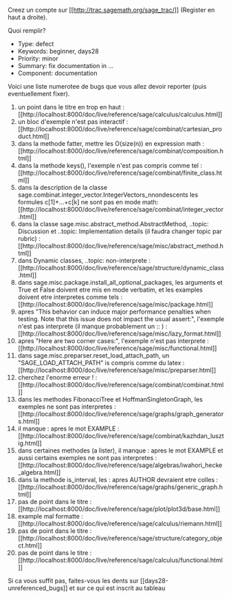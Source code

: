 Creez un compte sur [[http://trac.sagemath.org/sage_trac/]] (Register en haut a droite).

Quoi remplir?
  * Type: defect
  * Keywords: beginner, days28
  * Priority: minor
  * Summary: fix documentation in ...
  * Component: documentation


Voici une liste numerotee de bugs que vous allez devoir reporter (puis eventuellement fixer).

  1. un point dans le titre en trop en haut : [[http://localhost:8000/doc/live/reference/sage/calculus/calculus.html]]
  1. un bloc d'exemple n'est pas interactif : [[http://localhost:8000/doc/live/reference/sage/combinat/cartesian_product.html]] 
  1. dans la methode fatter, mettre les O(size(n)) en expression math : [[http://localhost:8000/doc/live/reference/sage/combinat/composition.html]]
  1. dans la methode keys(), l'exemple n'est pas compris comme tel : [[http://localhost:8000/doc/live/reference/sage/combinat/finite_class.html]]
  1. dans la description de la classe sage.combinat.integer_vector.IntegerVectors_nnondescents les formules c[1]+...+c[k] ne sont pas en mode math: [[http://localhost:8000/doc/live/reference/sage/combinat/integer_vector.html]]
  1. dans la classe sage.misc.abstract_method.AbstractMethod, ..topic: Discussion et ..topic: Implementation details (il faudra changer topic par rubric) : [[http://localhost:8000/doc/live/reference/sage/misc/abstract_method.html]]
  1. dans Dynamic classes, ..topic: non-interprete : [[http://localhost:8000/doc/live/reference/sage/structure/dynamic_class.html]] 
  1. dans sage.misc.package.install_all_optional_packages, les arguments et True et False doivent etre mis en mode verbatim, et les examples doivent etre interpretes comme tels : [[http://localhost:8000/doc/live/reference/sage/misc/package.html]]
  1. apres "This behavior can induce major performance penalties when testing. Note that this issue does not impact the usual assert:", l'exemple n'est pas interprete (il manque probablement un :: ) : [[http://localhost:8000/doc/live/reference/sage/misc/lazy_format.html]]
  1. apres "Here are two corner cases:", l'exemple n'est pas interprete : [[http://localhost:8000/doc/live/reference/sage/misc/functional.html]] 
  1. dans sage.misc.preparser.reset_load_attach_path, un "SAGE_LOAD_ATTACH_PATH" is compris comme du latex : [[http://localhost:8000/doc/live/reference/sage/misc/preparser.html]]
  1. cherchez l'enorme erreur ! : [[http://localhost:8000/doc/live/reference/sage/combinat/combinat.html]] 
  1. dans les methodes FibonacciTree et HoffmanSingletonGraph, les exemples ne sont pas interpretes : [[http://localhost:8000/doc/live/reference/sage/graphs/graph_generators.html]]
  1. il manque : apres le mot EXAMPLE : [[http://localhost:8000/doc/live/reference/sage/combinat/kazhdan_lusztig.html]] 
  1. dans certaines methodes (a lister), il manque : apres le mot EXAMPLE et aussi certains exemples ne sont pas interpretes : [[http://localhost:8000/doc/live/reference/sage/algebras/iwahori_hecke_algebra.html]] 
  1. dans la methode is_interval, les : apres AUTHOR devraient etre colles : [[http://localhost:8000/doc/live/reference/sage/graphs/generic_graph.html]] 
  1. pas de point dans le titre : [[http://localhost:8000/doc/live/reference/sage/plot/plot3d/base.html]]
  1. example mal formatte : [[http://localhost:8000/doc/live/reference/sage/calculus/riemann.html]] 
  1. pas de point dans le titre : [[http://localhost:8000/doc/live/reference/sage/structure/category_object.html]] 
  1. pas de point dans le titre : [[http://localhost:8000/doc/live/reference/sage/calculus/functional.html]]

Si ca vous suffit pas, faites-vous les dents sur [[days28-unreferenced_bugs]] et sur ce qui est inscrit au tableau
